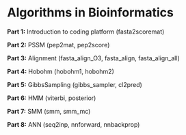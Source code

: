 # Algorithms in Bioinformatics ##

**Part 1:** Introduction to coding platform (fasta2scoremat)

**Part 2:** PSSM (pep2mat, pep2score)
 
**Part 3:** Alignment (fasta_align_O3, fasta_align, fasta_align_all)
 
**Part 4:** Hobohm (hobohm1, hobohm2)
 
**Part 5:** GibbsSampling (gibbs_sampler, cl2pred)
 
**Part 6:** HMM (viterbi, posterior)
 
**Part 7:** SMM (smm, smm_mc)
 
**Part 8:** ANN (seq2inp, nnforward, nnbackprop)

